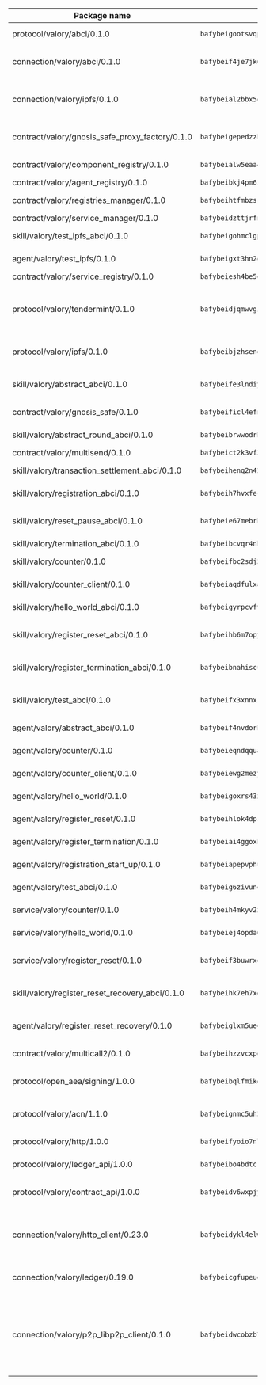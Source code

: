 | Package name                                                  | Package hash                                                  | Description                                                                                                                |
| ------------------------------------------------------------- | ------------------------------------------------------------- | -------------------------------------------------------------------------------------------------------------------------- |
| protocol/valory/abci/0.1.0                                    | `bafybeigootsvqpk6th5xpdtzanxum3earifrrezfyhylfrit7yvqdrtgpe` | A protocol for ABCI requests and responses.                                                                                |
| connection/valory/abci/0.1.0                                  | `bafybeif4je7jk6r3cv2pjfkk5qmobyhwuvv2oyvjozttcvpapnb3v4zome` | connection to wrap communication with an ABCI server.                                                                      |
| connection/valory/ipfs/0.1.0                                  | `bafybeial2bbx5qvlpuwhpbb47yjd65kenwcth65u2bqelvc2omzisue3eq` | A connection responsible for uploading and downloading files from IPFS.                                                    |
| contract/valory/gnosis_safe_proxy_factory/0.1.0               | `bafybeigepedzzh66acz4amvmuutwwgvhpswltroivcrdwilmu4736jxtda` | Gnosis Safe proxy factory (GnosisSafeProxyFactory) contract                                                                |
| contract/valory/component_registry/0.1.0                      | `bafybeialw5eaa4v54s7i3sjsuy6d5k624quhxhziqntwq5hnz4g646sb7m` | Component registry contract                                                                                                |
| contract/valory/agent_registry/0.1.0                          | `bafybeibkj4pm6ziqh2fl3xfsjiou4ibnxlipmvmqhgvc7xwpnaddbtxzli` | Agent registry contract                                                                                                    |
| contract/valory/registries_manager/0.1.0                      | `bafybeihtfmbzsjwsz7kmujzc4bofyoxckekbdi643f762tj3fe4witgjqu` | Registries Manager contract                                                                                                |
| contract/valory/service_manager/0.1.0                         | `bafybeidzttjrfn3kfxubr24axouytshsm57sjl2232g2z3wlitk6dl32em` | Service Manager contract                                                                                                   |
| skill/valory/test_ipfs_abci/0.1.0                             | `bafybeigohmclgp45mvy6dsitszdtujimzwltsj2llx2st62j6omtn2givi` | IPFS e2e testing application.                                                                                              |
| agent/valory/test_ipfs/0.1.0                                  | `bafybeigxt3hn2qfm3t7f2s2ot3yfb3xzhb3zxyipoo6xwcix2kzcic2cuy` | Agent for testing the ABCI connection.                                                                                     |
| contract/valory/service_registry/0.1.0                        | `bafybeiesh4be5q5httbnwfd5mphojwg2mfbhspityy3p75chcv3fkngyuy` | Service Registry contract                                                                                                  |
| protocol/valory/tendermint/0.1.0                              | `bafybeidjqmwvgi4rqgp65tbkhmi45fwn2odr5ecezw6q47hwitsgyw4jpa` | A protocol for communication between two AEAs to share tendermint configuration details.                                   |
| protocol/valory/ipfs/0.1.0                                    | `bafybeibjzhsengtxfofqpxy6syamplevp35obemwfp4c5lhag3v2bvgysa` | A protocol specification for IPFS requests and responses.                                                                  |
| skill/valory/abstract_abci/0.1.0                              | `bafybeife3lndiy6b6zreqlgwiwoyufdcu2zqov3fdkiqqzefkwe4iqddn4` | The abci skill provides a template of an ABCI application.                                                                 |
| contract/valory/gnosis_safe/0.1.0                             | `bafybeificl4efnluks2yobkbxailt7k52ggugf55te2arxuogpeto2efaa` | Gnosis Safe (GnosisSafeL2) contract                                                                                        |
| skill/valory/abstract_round_abci/0.1.0                        | `bafybeibrwwodrbd52aebsz3qsdwoyjm4ce4rrelni7pb2z7yr3umlr5kla` | abstract round-based ABCI application                                                                                      |
| contract/valory/multisend/0.1.0                               | `bafybeict2k3vf3c4fvzosaq5kku2ivtzsskbomrujmmoicut7eg52onnje` | MultiSend contract                                                                                                         |
| skill/valory/transaction_settlement_abci/0.1.0                | `bafybeihenq2n42rprcycwccz5f4lstho54fv3k7pjwhfkxn4eabtfggjtu` | ABCI application for transaction settlement.                                                                               |
| skill/valory/registration_abci/0.1.0                          | `bafybeih7hvxfecsvbx75bana2btvxqtdtux3p6svrdxsjjwgfyccc46wba` | ABCI application for common apps.                                                                                          |
| skill/valory/reset_pause_abci/0.1.0                           | `bafybeie67mebrbhtsrc5sdnorrt6zmvseswmzkmwqnp6qin5btztgul3am` | ABCI application for resetting and pausing app executions.                                                                 |
| skill/valory/termination_abci/0.1.0                           | `bafybeibcvqr4nb6t5j2xjxjvagf7scttkzuwg4cqzcagiodj52hmtrd3vy` | Termination skill.                                                                                                         |
| skill/valory/counter/0.1.0                                    | `bafybeifbc2sdj5vfgr3jaibfnth26ed3fkqzpy5n7cyw2kbivva3mpd2ry` | The ABCI Counter application example.                                                                                      |
| skill/valory/counter_client/0.1.0                             | `bafybeiaqdfulxamdshw7fykfkqvkpvjb5bnmhv7ffrjiwdi4ktiulklx6q` | A client for the ABCI counter application.                                                                                 |
| skill/valory/hello_world_abci/0.1.0                           | `bafybeigyrpcvfv54chvmuwo6xtc6vm7qknrxgqtynfazdkzfzvxhdjpecu` | Hello World ABCI application.                                                                                              |
| skill/valory/register_reset_abci/0.1.0                        | `bafybeihb6m7opyryxdaktp5t7qy6z757uzvdra3hz3gtymy52ggwl42u7m` | ABCI application for dummy skill that registers and resets                                                                 |
| skill/valory/register_termination_abci/0.1.0                  | `bafybeibnahiscukxwdeu2qqqsmvt7b5idllxzl3zd2biaep52roplpmlna` | ABCI application for dummy skill that registers and resets                                                                 |
| skill/valory/test_abci/0.1.0                                  | `bafybeifx3xnnxzpl2bmb2aqg53jhewpcb4v3aw7q5wh2ihfnsh5fckhliy` | ABCI application for testing the ABCI connection.                                                                          |
| agent/valory/abstract_abci/0.1.0                              | `bafybeif4nvdorhbbtwpmieqdvwxqh2wsq6kbybnfdwhtqmizus2f2wxtqa` | The abstract ABCI AEA - for testing purposes only.                                                                         |
| agent/valory/counter/0.1.0                                    | `bafybeieqndqquahg2shzao3zo7eh2reg3l5x2d4pnduwadpaoshuo4x4xa` | The ABCI Counter example as an AEA                                                                                         |
| agent/valory/counter_client/0.1.0                             | `bafybeiewg2mezy2b5hpkcw6ktkrz47hjeu7yu6e7sjnt6oqdf2lz4ai3va` | The ABCI Counter example as an AEA                                                                                         |
| agent/valory/hello_world/0.1.0                                | `bafybeigoxrs43xsafhh7xv2fgp7coh57m4ywsporgdxefpcn45yxxqzdqe` | Hello World ABCI example.                                                                                                  |
| agent/valory/register_reset/0.1.0                             | `bafybeihlok4dpsawipmed6hyolh7d2onfiyhqex3eblggvia6p4agys2vy` | Register reset to replicate Tendermint issue.                                                                              |
| agent/valory/register_termination/0.1.0                       | `bafybeiai4ggoxhttfvwd637blzqnszhdewe2pxqhszjcsphqmbjxkfyrba` | Register terminate to test the termination feature.                                                                        |
| agent/valory/registration_start_up/0.1.0                      | `bafybeiapepvphu4u77p6kfy7re3tbhb6czgl2hvmfqca6ais5iestaixse` | Registration start-up ABCI example.                                                                                        |
| agent/valory/test_abci/0.1.0                                  | `bafybeig6zivunebhs6oehmgjgd55lbtxl4kqpnhxuhmp6djztnt7zswrwu` | Agent for testing the ABCI connection.                                                                                     |
| service/valory/counter/0.1.0                                  | `bafybeih4mkyv2xw2mljue3ikzu5vacafk2rj3ze4s5y24pulujabbyuf4i` | A set of agents incrementing a counter                                                                                     |
| service/valory/hello_world/0.1.0                              | `bafybeiej4opda6spjiytbxpehtbkfh5ml66kuya44flb7jestqvqhcijmi` | A simple demonstration of a simple ABCI application                                                                        |
| service/valory/register_reset/0.1.0                           | `bafybeif3buwrxgpcudxklgz2wjh22xseytgzzhxdqwe3ze4kbh52tsyzna` | Test and debug tendermint reset mechanism.                                                                                 |
| skill/valory/register_reset_recovery_abci/0.1.0               | `bafybeihk7eh7xgvzwfqim5decjkcgjg7osx7xseir64dnntxveomgcdyem` | ABCI application for dummy skill that registers and resets                                                                 |
| agent/valory/register_reset_recovery/0.1.0                    | `bafybeiglxm5ue43mq7la2wdieek2bb47sh55jtcm5ban625tgth7izlxuq` | Agent to showcase hard reset as a recovery mechanism.                                                                      |
| contract/valory/multicall2/0.1.0                              | `bafybeihzzvcxpeozpj65koteebvife5zcqcjul6xavuk6fxgwtvdycbn3m` | The MakerDAO multicall2 contract.                                                                                          |
| protocol/open_aea/signing/1.0.0                               | `bafybeibqlfmikg5hk4phzak6gqzhpkt6akckx7xppbp53mvwt6r73h7tk4` | A protocol for communication between skills and decision maker.                                                            |
| protocol/valory/acn/1.1.0                                     | `bafybeignmc5uh3vgpuckljcj2tgg7hdqyytkm6m5b6v6mxtazdcvubibva` | The protocol used for envelope delivery on the ACN.                                                                        |
| protocol/valory/http/1.0.0                                    | `bafybeifyoio7nlh5zzyn5yz7krkou56l22to3cwg7gw5v5o3vxwklibhty` | A protocol for HTTP requests and responses.                                                                                |
| protocol/valory/ledger_api/1.0.0                              | `bafybeibo4bdtcrxi2suyzldwoetjar6pqfzm6vt5xal22ravkkcvdmtksi` | A protocol for ledger APIs requests and responses.                                                                         |
| protocol/valory/contract_api/1.0.0                            | `bafybeidv6wxpjyb2sdyibnmmum45et4zcla6tl63bnol6ztyoqvpl4spmy` | A protocol for contract APIs requests and responses.                                                                       |
| connection/valory/http_client/0.23.0                          | `bafybeidykl4elwbcjkqn32wt5h4h7tlpeqovrcq3c5bcplt6nhpznhgczi` | The HTTP_client connection that wraps a web-based client connecting to a RESTful API specification.                        |
| connection/valory/ledger/0.19.0                               | `bafybeicgfupeudtmvehbwziqfxiz6ztsxr5rxzvalzvsdsspzz73o5fzfi` | A connection to interact with any ledger API and contract API.                                                             |
| connection/valory/p2p_libp2p_client/0.1.0                     | `bafybeidwcobzb7ut3efegoedad7jfckvt2n6prcmd4g7xnkm6hp6aafrva` | The libp2p client connection implements a tcp connection to a running libp2p node as a traffic delegate to send/receive envelopes to/from agents in the DHT. |
